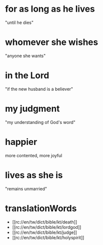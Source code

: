 # for as long as he lives

"until he dies"

# whomever she wishes

"anyone she wants"

# in the Lord

"if the new husband is a believer"

# my judgment

"my understanding of God's word"

# happier

more contented, more joyful

# lives as she is

"remains unmarried"

# translationWords

* [[rc://en/tw/dict/bible/kt/death]]
* [[rc://en/tw/dict/bible/kt/lordgod]]
* [[rc://en/tw/dict/bible/kt/judge]]
* [[rc://en/tw/dict/bible/kt/holyspirit]]